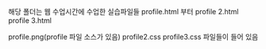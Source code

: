 해당 폴더는 웹 수업시간에 수업한 실습파일들 profile.html 부터
profile 2.html
profile 3.html

profile.png(profile 파일 소스가 있음)
profile2.css
profile3.css
파일들이 들어 있음
